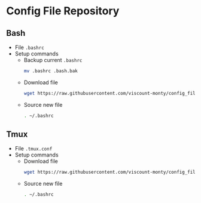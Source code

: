 # Config File Repository
## Bash
- File
    `.bashrc`
- Setup commands
    - Backup current `.bashrc`
        ```sh
        mv .bashrc .bash.bak
    - Download file
        ```sh
        wget https://raw.githubusercontent.com/viscount-monty/config_files/refs/heads/main/.bashrc
    - Source new file
        ```sh
        . ~/.bashrc

## Tmux
- File
    `.tmux.conf`
- Setup commands
    - Download file
        ```sh
        wget https://raw.githubusercontent.com/viscount-monty/config_files/refs/heads/main/.tmux.conf
    - Source new file
        ```sh
        . ~/.bashrc
